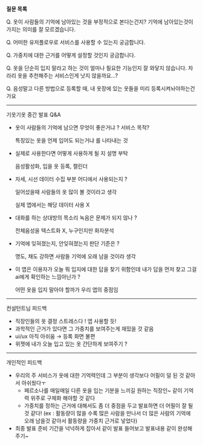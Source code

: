 **질문 목록**

Q. 옷이 사람들의 기억에 남아있는 것을 부정적으로 본다는건지? 기억에 남아있는것이 가지는 의미를 잘 모르겠습니다.

Q. 어떠한 유저플로우로 서비스를 사용할 수 있는지 궁금합니다.

Q. 가중치에 대한 근거를 어떻게 설정할 것인지 궁금합니다.

Q. 옷을 단순히 입지 말라고 하는 것이 얼마나 필요한 기능인지 잘 와닿지 않습니다. 차라리 옷을 추천해주는 서비스인게 낫지 않을까요…?

Q. 음성말고 다른 방법으로 등록할 때, 내 옷장에 있는 옷들을 미리 등록시켜놔야하는건가요

---

기옷기옷 중간 발표 Q&A

- 옷이 사람들의 기억에 남으면 무엇이 좋은거냐 ? 서비스 목적?
    
    특징있는 옷을 언제 입어도 되는거냐 를 나타내는 것
    
- 실제로 사용한다면 어떻게 사용하게 될 지 설명 부탁
    
    음성활성화, 입을 옷 등록, 캘린더
    
- 자세, 시선 데이터 수집 부분 어디에서 사용되는지 ?
    
    일어섰을때 사람들의 옷 많이 볼 것이라고 생각
    
    실제 앱에서는 해당 데이터 사용 X
    
- 대화를 하는 상대방의 목소리 녹음은 문제가 되지 않나 ?
    
    전체음성을 텍스트화 X, 누구인지만 화자분석
    
- 기억에 잊혀졌는지, 안잊혀졌는지 판단 기준은 ?
    
    명도, 채도 강하면 사람들 기억에 오래 남을 것이라 생각
    
- 이 앱은 이용자가 오늘 뭐 입지에 대한 답을 찾기 위함인데 내가 답을 먼저 찾고 그걸 ai에게 확인하는 느낌아닌가 ?
    
    어떤 옷을 입지 말아야 할까가 우리 앱의 중점임
    

---

컨설턴트님 피드백

- 직장인들의 옷 결정 스트레스다 ! 앱 사용할 듯!
- 과학적인 근거가 있다면 그 가중치를 보여주는게 재밌을 것 같음
- ui/ux 아직 아쉬움 → 등록 화면 불편
- 위젯에 내가 오늘 입고 있는 옷 간단하게 보여주기 ?

---

개인적인 피드백

- 우리의 주 서비스가 옷에 대한 기억력인데 그 부분이 생각보다 어필이 덜 된 것 같아서 아쉬웠다ㅜ
    - 페르소나를 매일매일 다른 옷을 입는 기분을 느끼길 원하는 직장인~ 같이 기억력 위주로 구체화 해야할 것 같다
    - 가중치를 정하는 근거에 대해서도 좀 더 중점을 두고 발표하면 더 어필이 잘 될 것 같다! (ex : 활동량이 많을 수록 많은 사람을 만나서 더 많은 사람의 기억에 오래 남을것 같아서 활동량을 가중치 근거로 넣었다)
- 최종 발표 준비 기간을 넉넉하게 잡아서 같이 발표 들어보고 발표내용 같이 완성해주기~